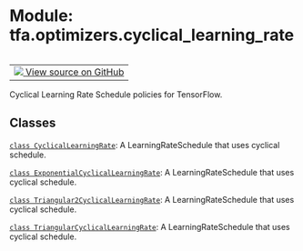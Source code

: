 <div itemscope itemtype="http://developers.google.com/ReferenceObject">
<meta itemprop="name" content="tfa.optimizers.cyclical_learning_rate" />
<meta itemprop="path" content="Stable" />
</div>

# Module: tfa.optimizers.cyclical_learning_rate


<table class="tfo-notebook-buttons tfo-api" align="left">

<td>
  <a target="_blank" href="https://github.com/tensorflow/addons/tree/r0.7/tensorflow_addons/optimizers/cyclical_learning_rate.py">
    <img src="https://www.tensorflow.org/images/GitHub-Mark-32px.png" />
    View source on GitHub
  </a>
</td></table>



Cyclical Learning Rate Schedule policies for TensorFlow.



## Classes

[`class CyclicalLearningRate`](../../tfa/optimizers/CyclicalLearningRate.md): A LearningRateSchedule that uses cyclical schedule.

[`class ExponentialCyclicalLearningRate`](../../tfa/optimizers/ExponentialCyclicalLearningRate.md): A LearningRateSchedule that uses cyclical schedule.

[`class Triangular2CyclicalLearningRate`](../../tfa/optimizers/Triangular2CyclicalLearningRate.md): A LearningRateSchedule that uses cyclical schedule.

[`class TriangularCyclicalLearningRate`](../../tfa/optimizers/TriangularCyclicalLearningRate.md): A LearningRateSchedule that uses cyclical schedule.



